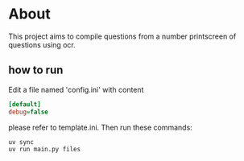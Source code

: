 # About

This project aims to compile questions from a number printscreen of questions using ocr.

## how to run

Edit a file named 'config.ini' with content

```ini
[default]
debug=false
```

please refer to template.ini. Then run these commands:

```bash
uv sync
uv run main.py files
```
